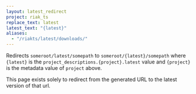 ```yaml
---
layout: latest_redirect
project: riak_ts
replace_text: latest
latest_text: "{latest}"
aliases:
  - "/riakts/latest/downloads/"
---
```


Redirects `someroot/latest/somepath` to `someroot/{latest}/somepath` 
where `{latest}` is the `project_descriptions.{project}.latest` value
and `{project}` is the metadata value of `project` above.

This page exists solely to redirect from the generated URL to the latest version of
that url.




